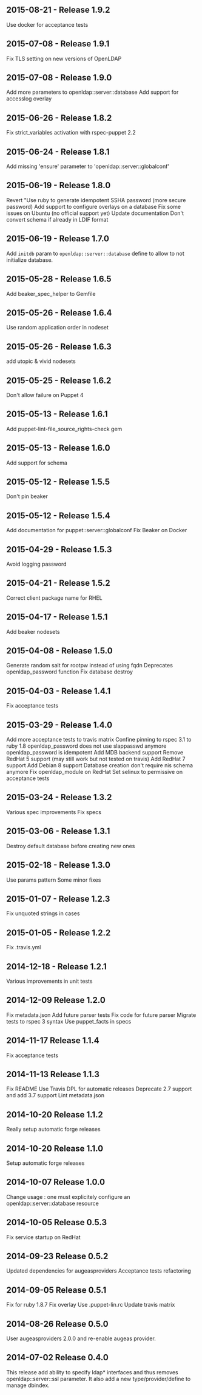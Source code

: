## 2015-08-21 - Release 1.9.2

Use docker for acceptance tests

## 2015-07-08 - Release 1.9.1

Fix TLS setting on new versions of OpenLDAP

## 2015-07-08 - Release 1.9.0

Add more parameters to openldap::server::database
Add support for accesslog overlay

## 2015-06-26 - Release 1.8.2

Fix strict_variables activation with rspec-puppet 2.2

## 2015-06-24 - Release 1.8.1

Add missing 'ensure' parameter to 'openldap::server::globalconf'

## 2015-06-19 - Release 1.8.0

Revert "Use ruby to generate idempotent SSHA password (more secure password)
Add support to configure overlays on a database
Fix some issues on Ubuntu (no official support yet)
Update documentation
Don't convert schema if already in LDIF format

## 2015-06-19 - Release 1.7.0

Add `initdb` param to `openldap::server::database` define to allow to not
initialize database.

## 2015-05-28 - Release 1.6.5

Add beaker_spec_helper to Gemfile

## 2015-05-26 - Release 1.6.4

Use random application order in nodeset

## 2015-05-26 - Release 1.6.3

add utopic & vivid nodesets

## 2015-05-25 - Release 1.6.2

Don't allow failure on Puppet 4

## 2015-05-13 - Release 1.6.1

Add puppet-lint-file_source_rights-check gem

## 2015-05-13 - Release 1.6.0

Add support for schema

## 2015-05-12 - Release 1.5.5

Don't pin beaker

## 2015-05-12 - Release 1.5.4

Add documentation for puppet::server::globalconf
Fix Beaker on Docker

## 2015-04-29 - Release 1.5.3

Avoid logging password

## 2015-04-21 - Release 1.5.2

Correct client package name for RHEL

## 2015-04-17 - Release 1.5.1

Add beaker nodesets

## 2015-04-08 - Release 1.5.0

Generate random salt for rootpw instead of using fqdn
Deprecates openldap_password function
Fix database destroy

## 2015-04-03 - Release 1.4.1

Fix acceptance tests

## 2015-03-29 - Release 1.4.0

Add more acceptance tests to travis matrix
Confine pinning to rspec 3.1 to ruby 1.8
openldap_password does not use slappasswd anymore
openldap_password is idempotent
Add MDB backend support
Remove RedHat 5 support (may still work but not tested on travis)
Add RedHat 7 support
Add Debian 8 support
Database creation don't require nis schema anymore
Fix openldap_module on RedHat
Set selinux to permissive on acceptance tests

## 2015-03-24 - Release 1.3.2

Various spec improvements
Fix specs

## 2015-03-06 - Release 1.3.1

Destroy default database before creating new ones

## 2015-02-18 - Release 1.3.0

Use params pattern
Some minor fixes

## 2015-01-07 - Release 1.2.3

Fix unquoted strings in cases

## 2015-01-05 - Release 1.2.2

Fix .travis.yml

## 2014-12-18 - Release 1.2.1

Various improvements in unit tests

## 2014-12-09 Release 1.2.0
Fix metadata.json
Add future parser tests
Fix code for future parser
Migrate tests to rspec 3 syntax
Use puppet_facts in specs

## 2014-11-17 Release 1.1.4

Fix acceptance tests

## 2014-11-13 Release 1.1.3

Fix README
Use Travis DPL for automatic releases
Deprecate 2.7 support and add 3.7 support
Lint metadata.json

## 2014-10-20 Release 1.1.2

Really setup automatic forge releases

## 2014-10-20 Release 1.1.0

Setup automatic forge releases

## 2014-10-07 Release 1.0.0

Change usage : one must explicitely configure an openldap::server::database resource

## 2014-10-05 Release 0.5.3

Fix service startup on RedHat

## 2014-09-23 Release 0.5.2

Updated dependencies for augeasproviders
Acceptance tests refactoring

## 2014-09-05 Release 0.5.1

Fix for ruby 1.8.7
Fix overlay
Use .puppet-lin.rc
Update travis matrix

## 2014-08-26 Release 0.5.0

User augeasproviders 2.0.0 and re-enable augeas provider.

## 2014-07-02 Release 0.4.0

This release add ability to specify ldap* interfaces and thus removes openldap::server::ssl parameter. It also add a new type/provider/define to manage dbindex.
